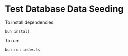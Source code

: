 # Test Database Data Seeding

To install dependencies:

```bash
bun install
```

To run:

```bash
bun run index.ts
```
